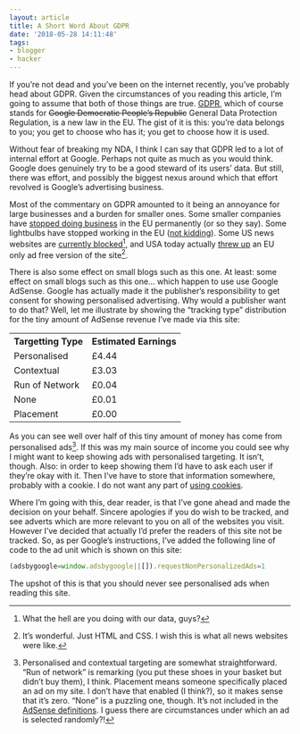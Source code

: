 ```yaml
---
layout: article
title: A Short Word About GDPR
date: '2018-05-28 14:11:48'
tags:
- blogger
- hacker
---
```


If you’re not dead and you’ve been on the internet recently, you’ve probably head about GDPR. Given the circumstances of you reading this article, I’m going to assume that both of those things are true. [GDPR](https://ec.europa.eu/commission/priorities/justice-and-fundamental-rights/data-protection/2018-reform-eu-data-protection-rules_en), which of course stands for <del>Google Democratic People’s Republic</del> General Data Protection Regulation, is a new law in the EU. The gist of it is this: you’re data belongs to you; you get to choose who has it; you get to choose how it is used.

Without fear of breaking my NDA, I think I can say that GDPR led to a lot of internal effort at Google. Perhaps not quite as much as you would think. Google does genuinely try to be a good steward of its users’ data. But still, there was effort, and possibly the biggest nexus around which that effort revolved is Google’s advertising business.

Most of the commentary on GDPR amounted to it being an annoyance for large businesses and a burden for smaller ones. Some smaller companies have [stopped doing business](https://gdprhallofshame.com/14-you-have-been-terminated/) in the EU permanently (or so they say). Some lightbulbs have stopped working in the EU ([not kidding](https://gdprhallofshame.com/7-sorry-your-light-bulbs-and-gdpr-dont-work/)). Some US news websites are [currently blocked](https://gdprhallofshame.com/13-what-if-we-did-nothing/)[^1], and USA today actually [threw up](https://twitter.com/fr3ino/status/1000166112615714816?s=19) an EU only ad free version of the site[^2]. 

There is also some effect on small blogs such as this one. At least: some effect on small blogs such as this one… which happen to use use Google AdSense. Google has actually made it the publisher’s responsibility to get consent for showing personalised advertising. Why would a publisher want to do that? Well, let me illustrate by showing the “tracking type” distribution for the tiny amount of AdSense revenue I’ve made via this site:

<div class="wide">
  <canvas id="targetting"></canvas>
</div>
<script>
  var barChartData = {
    labels: [
      'Personalised',
      'Contextual',
      'Run of Network',
      'None',
      'Placement',
    ],
    datasets: [{
      label: 'Earnings',
      backgroundColor: [
        'rgb(255, 99, 132)',
        'rgb(54, 162, 235)',
        'rgb(255, 205, 86)',
        'rgb(75, 192, 192)',
        'rgb(201, 203, 207)'],
        data: [ 4.44, 3.03, 0.04, 0.01, 0.00 ],
    },]
  };
  window.onload = function() {
    var ctx = document.getElementById('targetting').getContext('2d');
    new Chart(ctx, {
      type: 'bar',
      data: barChartData,
      options: {
        responsive: true,
        legend: { display: false, },
        tooltips: {mode: 'nearest', intersect: false, },
        hover: { mode: 'nearest', intersect: false, },
        title: {
            display: true,
            text: 'Earnings by Targetting Type',
        },
        scales: {
          yAxes: [{ scaleLabel: { 
            display: true,
            labelString: "GBP (£)",
            padding: 0,
          }, }],
        },
      }
    });
  };
</script>
<noscript>
  <table>
    <tr> <th>Targetting Type</th> <th>Estimated Earnings</th> </tr>
    <tr> <td>Personalised</td>    <td>£4.44</td> </tr>
    <tr> <td>Contextual</td>      <td>£3.03</td> </tr>
    <tr> <td>Run of Network</td>  <td>£0.04</td> </tr>
    <tr> <td>None</td>            <td>£0.01</td> </tr>
    <tr> <td>Placement</td>       <td>£0.00</td> </tr>
  </table>
</noscript>

As you can see well over half of this tiny amount of money has come from personalised ads[^3]. If this was my main source of income you could see why I might want to keep showing ads with personalised targeting. It isn’t, though. Also: in order to keep showing them I’d have to ask each user if they’re okay with it. Then I’ve have to store that information somewhere, probably with a cookie. I do not want any part of [using cookies](https://ico.org.uk/for-organisations/guide-to-pecr/cookies-and-similar-technologies/).

Where I’m going with this, dear reader, is that I’ve gone ahead and made the decision on your behalf. Sincere apologies if you do wish to be tracked, and see adverts which are more relevant to you on all of the websites you visit. However I’ve decided that actually I’d prefer the readers of this site not be tracked. So, as per Google’s instructions, I’ve added the following line of code to the ad unit which is shown on this site:

```js
(adsbygoogle=window.adsbygoogle||[]).requestNonPersonalizedAds=1
```

The upshot of this is that you should never see personalised ads when reading this site.

[^1]:	What the hell are you doing with our data, guys?

[^2]:	It’s wonderful. Just HTML and CSS. I wish this is what all news websites were like.

[^3]:	Personalised and contextual targeting are somewhat straightforward. “Run of network” is remarking (you put these shoes in your basket but didn’t buy them), I think. Placement means someone specifically placed an ad on my site. I don’t have that enabled (I think?), so it makes sense that it’s zero. “None” is a puzzling one, though. It’s not included in the [AdSense definitions](https://support.google.com/adsense/answer/1055502?hl=en-GB). I guess there are circumstances under which an ad is selected randomly?!